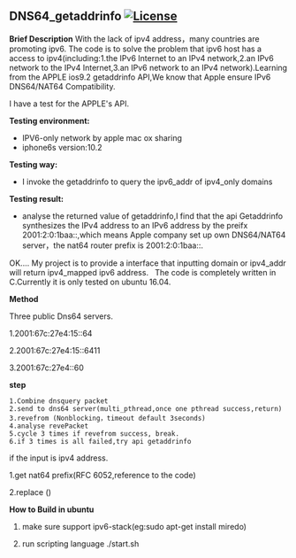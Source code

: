 **DNS64_getaddrinfo** 
[![License](https://img.shields.io/badge/license-BSD-blue.svg)](../LICENSE)
---
**Brief Description**
 With the lack of ipv4 address，many countries are promoting ipv6.
 The code is to solve the problem that ipv6 host has a access to ipv4(including:1.the IPv6 Internet to an IPv4 network,2.an IPv6 network to the IPv4 Internet,3.an IPv6 network to an IPv4 network).Learning from the APPLE ios9.2 getaddrinfo API,We know that Apple ensure IPv6 DNS64/NAT64 Compatibility.
 
   I have a test for the APPLE's API.
   
**Testing environment:**
   - IPV6-only network by apple mac ox sharing
   - iphone6s   version:10.2
   
**Testing  way:**
  -  I invoke the getaddrinfo to query the ipv6_addr of ipv4_only domains 
  
**Testing result:**
  - analyse the returned value of getaddrinfo,I find that the api Getaddrinfo synthesizes the IPv4 address to an IPv6 address by the preifx 2001:2:0:1baa::,which means Apple company set up own DNS64/NAT64 server，the nat64 router prefix is 2001:2:0:1baa::.
 
OK....
   My project is to provide a interface that inputting domain or ipv4_addr will return ipv4_mapped ipv6 address.
   The code is completely written in C.Currently it is only tested on ubuntu 16.04.

**Method**

Three public Dns64 servers.
 
 1.2001:67c:27e4:15::64
 
 2.2001:67c:27e4:15::6411
  
 3.2001:67c:27e4::60
    
  **step**
  ```
  1.Combine dnsquery packet
  2.send to dns64 server(multi_pthread,once one pthread success,return)
  3.revefrom (Nonblocking，timeout default 3seconds)
  4.analyse revePacket
  5.cycle 3 times if revefrom success, break.
  6.if 3 times is all failed,try api getaddrinfo
 ```
 if the input is ipv4 address.
 
   1.get nat64 prefix(RFC 6052,reference to the code)
   
   2.replace ()
   
**How to Build in ubuntu**

1. make sure  support ipv6-stack(eg:sudo apt-get install miredo)

2. run scripting language
  ./start.sh
